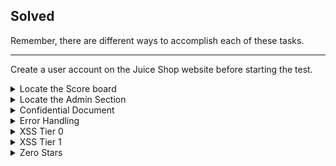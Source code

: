 ## Solved

Remember, there are  different ways to accomplish each of these tasks. 

- - -
Create a user account on the Juice Shop website before starting the test. 

<details><summary>Locate the Score board</summary>
<p> 

**Hint:** What happens if you try directory traversal in the URL?
- **Solution:** type <ipaddress>/#/score-board
![Images/dom](Images/score.png)

</p> 
</details>

<details><summary>Locate the Admin Section</summary>
<p> 

**Hint:** What happens if you try directory traversal in the URL?
- **Solution:** type `<ipaddress>/#/administration`. 

![Images/administration.png](Images/administration.png)

</p> 
</details>


<details><summary>Confidential Document</summary>

<p> 

**Hint:** Do you find anything interesting when you spider the website?
- **Solution:** BurpSuite shows there are several FTP documents you access.  Navigate to `<ipaddress>/ftp/acquisitions.md`.
![Images/document](Images/document.png)
</p> 
</details>


<details><summary>Error Handling</summary>
<p> 

**Hint:** Any request that cannot be processed by the server will be flagged as a global error. 
- **Solution:** Navigating to `<ipaddress>/#/administration` without admin privileges raises the error. 

</p> 
</details>


<details><summary>XSS Tier 0</summary>

<p> 

**Hint:** Review this link here https://www.owasp.org/index.php/Cross-site_Scripting_(XSS)
- **Solution** Search for an item. Click on the item, in the search bar uptop you will see `search=apple`. Replace your item with the code `<iframe src="javascript:alert('xss')">`. 
![Images/reflected](Images/reflected.png)

</p> 
</details>

<details><summary>XSS Tier 1</summary>

<p> 

**Hint:** Review this link here https://www.owasp.org/index.php/DOM_Based_XSS
- **Solution:** In the search bar type `<iframe src="javascript:alert('xss')">`. 
![Images/dom](Images/dom.png)
</p> 
</details>

<details><summary>Zero Stars</summary>

<p> 

**Hint:** Can you use BurpSuite to _forward_ the request?
- **Solution:** Capture the request using BurpSuite, change your rating to 0, then click **Forward**. 
![Images/zero](Images/zero.png)
</p> 
</details>
